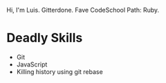 Hi, I'm Luis. Gitterdone.
Fave CodeSchool Path: Ruby.

Deadly Skills
=============
* Git
* JavaScript
* Killing history using git rebase

